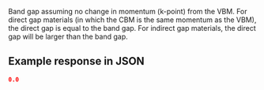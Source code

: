 Band gap assuming no change in momentum (k-point) from the VBM. For direct gap materials (in which the CBM is the same momentum as the VBM), the direct gap is equal to the band gap. For indirect gap materials, the direct gap will be larger than the band gap.





## Example response in JSON

```json
0.0
```

